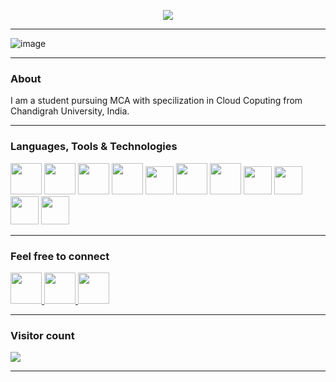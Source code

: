 <p align="center">

  <a href="https://github.com/DenverCoder1/readme-typing-svg">
    <img src="https://readme-typing-svg.demolab.com/?lines=Hi, myself Khushal Grover ;Nice to meet ya 😁 ;&font=Fira%20Code&center=true&width=440&height=45&color=f75c7e&vCenter=true&pause=1000&size=22" /></a>
  
</p>
<hr>



![image](https://user-images.githubusercontent.com/106314226/207843888-b13f2d8f-8834-4ed8-90cf-830cb89de778.png)

<hr>



<h3 > About </h3>

I am a student pursuing MCA with specilization in Cloud Coputing from Chandigrah University, India. 
<hr>

<h3> Languages, Tools & Technologies</h3>

<p align="left">
  
  <img width="50px"  src="https://img.icons8.com/plasticine/512/github-squared.png"/>
  <img width="50px"  src="https://img.icons8.com/color/512/git.png"/>
  <img width="50px"  src="https://img.icons8.com/color/512/linux.png"/>
  <img width="50px"  src="https://img.icons8.com/fluency/512/blender-3d.png"/>
  <img width="45px"  src="https://cdn-icons-png.flaticon.com/512/5969/5969294.png"/>
  <img width="50px"  src="https://img.icons8.com/color/512/c-sharp-logo-2.png"/>
  <img width="50px"  src="https://img.icons8.com/color/512/c-plus-plus-logo.png"/>
  <img width="45px"  src="https://external-content.duckduckgo.com/ip3/threejs.org.ico"/>
  <img width="45px"  src="https://img.icons8.com/color/512/html-5.png"/>
  <img width="45px"  src="https://img.icons8.com/fluency/512/css3.png"/>
  <img width="45px"  src="https://img.icons8.com/color/512/javascript.png"/>
</p>
<hr>

<h3> Feel free to connect </h3>

<p align="left">
  
  <a href="mailto:khushal15grover@gmail.com">
  <img width="50px"  src="https://img.icons8.com/doodle/512/gmail.png"/>
  </a>
  
  <a href="https://www.linkedin.com/in/khushalgrover/">
  <img width="50px"  src="https://img.icons8.com/color/512/linkedin.png"/>
  </a>
  
  <a href="https://t.me/k_hu_s">
  <img width="50px"  src="https://img.icons8.com/color/512/telegram-app.png"/>
  </a>
  

  
</p>
<hr>


<p align="left"> 
 <h3> Visitor count </h3>
  <img src="https://profile-counter.glitch.me/khushalGrover/count.svg" />
</p>
<hr>

    



